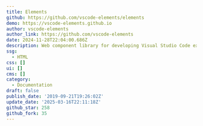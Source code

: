 ```yaml
---
title: Elements
github: https://github.com/vscode-elements/elements
demo: https://vscode-elements.github.io
author: vscode-elements
author_link: https://github.com/vscode-elements
date: 2024-11-28T22:04:00.686Z
description: Web component library for developing Visual Studio Code extensions
ssg:
  - HTML
css: []
ui: []
cms: []
category:
  - Documentation
draft: false
publish_date: '2019-09-21T19:26:02Z'
update_date: '2025-03-16T22:11:18Z'
github_star: 258
github_fork: 35
---
```

